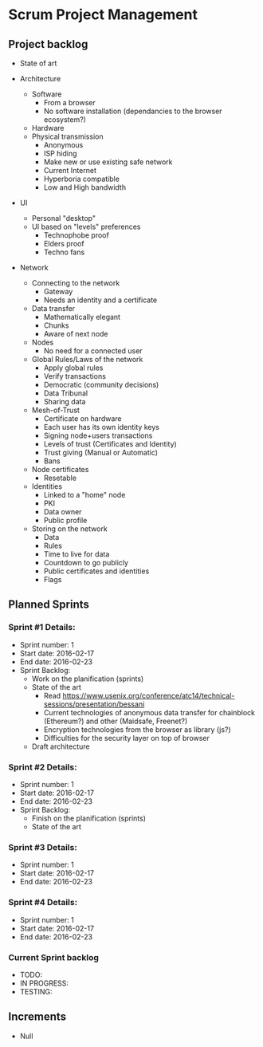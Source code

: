 # Scrum Project Management

## Project backlog
  - State of art
  - Architecture
    - Software
      - From a browser
      - No software installation (dependancies to the browser ecosystem?)
    - Hardware
    - Physical transmission
      - Anonymous
      - ISP hiding
      - Make new or use existing safe network
      - Current Internet
      - Hyperboria compatible
      - Low and High bandwidth

  - UI
    - Personal "desktop"
    - UI based on "levels" preferences
      - Technophobe proof
      - Elders proof
      - Techno fans

  - Network
    - Connecting to the network
      - Gateway
      - Needs an identity and a certificate
    - Data transfer
      - Mathematically elegant
      - Chunks
      - Aware of next node
    - Nodes
      - No need for a connected user
    - Global Rules/Laws of the network
      - Apply global rules
      - Verify transactions
      - Democratic (community decisions)
      - Data Tribunal
      - Sharing data
    - Mesh-of-Trust
      - Certificate on hardware
      - Each user has its own identity keys
      - Signing node+users transactions
      - Levels of trust (Certificates and Identity)
      - Trust giving (Manual or Automatic)
      - Bans
    - Node certificates
      - Resetable
    - Identities
      - Linked to a "home" node
      - PKI
      - Data owner
      - Public profile
    - Storing on the network
      - Data
      - Rules
      - Time to live for data
      - Countdown to go publicly
      - Public certificates and identities
      - Flags

## Planned Sprints
### Sprint #1 Details:
  - Sprint number: 1
  - Start date: 2016-02-17
  - End date: 2016-02-23
  - Sprint Backlog:
    - Work on the planification (sprints)
    - State of the art
      - Read https://www.usenix.org/conference/atc14/technical-sessions/presentation/bessani
      - Current technologies of anonymous data transfer for chainblock (Ethereum?) and other (Maidsafe, Freenet?)
      - Encryption technologies from the browser as library (js?)
      - Difficulties for the security layer on top of browser
    - Draft architecture

### Sprint #2 Details:
  - Sprint number: 1
  - Start date: 2016-02-17
  - End date: 2016-02-23
  - Sprint Backlog:
    - Finish on the planification (sprints)
    - State of the art

### Sprint #3 Details:
  - Sprint number: 1
  - Start date: 2016-02-17
  - End date: 2016-02-23

 ### Sprint #4 Details:
  - Sprint number: 1
  - Start date: 2016-02-17
  - End date: 2016-02-23

### Current Sprint backlog
  - TODO:
  - IN PROGRESS:
  - TESTING:

## Increments
  - Null
